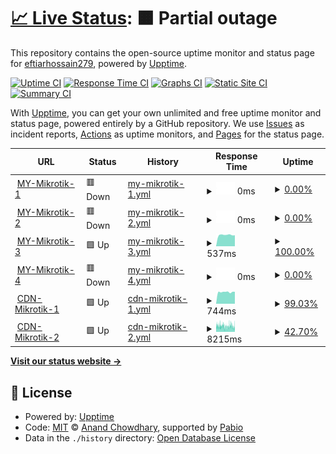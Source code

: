 # [📈 Live Status](https://eftiarhossain279.github.io/mynyc): <!--live status--> **🟧 Partial outage**

This repository contains the open-source uptime monitor and status page for [eftiarhossain279](https://eftiarhossain279.github.io/mynyc), powered by [Upptime](https://github.com/upptime/upptime).

[![Uptime CI](https://github.com/eftiarhossain279/mynyc/workflows/Uptime%20CI/badge.svg)](https://github.com/eftiarhossain279/mynyc/actions?query=workflow%3A%22Uptime+CI%22)
[![Response Time CI](https://github.com/eftiarhossain279/mynyc/workflows/Response%20Time%20CI/badge.svg)](https://github.com/eftiarhossain279/mynyc/actions?query=workflow%3A%22Response+Time+CI%22)
[![Graphs CI](https://github.com/eftiarhossain279/mynyc/workflows/Graphs%20CI/badge.svg)](https://github.com/eftiarhossain279/mynyc/actions?query=workflow%3A%22Graphs+CI%22)
[![Static Site CI](https://github.com/eftiarhossain279/mynyc/workflows/Static%20Site%20CI/badge.svg)](https://github.com/eftiarhossain279/mynyc/actions?query=workflow%3A%22Static+Site+CI%22)
[![Summary CI](https://github.com/eftiarhossain279/mynyc/workflows/Summary%20CI/badge.svg)](https://github.com/eftiarhossain279/mynyc/actions?query=workflow%3A%22Summary+CI%22)

With [Upptime](https://upptime.js.org), you can get your own unlimited and free uptime monitor and status page, powered entirely by a GitHub repository. We use [Issues](https://github.com/eftiarhossain279/mynyc/issues) as incident reports, [Actions](https://github.com/eftiarhossain279/mynyc/actions) as uptime monitors, and [Pages](https://eftiarhossain279.github.io/mynyc) for the status page.

<!--start: status pages-->
<!-- This summary is generated by Upptime (https://github.com/upptime/upptime) -->
<!-- Do not edit this manually, your changes will be overwritten -->
<!-- prettier-ignore -->
| URL | Status | History | Response Time | Uptime |
| --- | ------ | ------- | ------------- | ------ |
| <img alt="" src="https://icons.duckduckgo.com/ip3/118.179.45.40.ico" height="13"> [MY-Mikrotik-1](http://118.179.45.40:64000) | 🟥 Down | [my-mikrotik-1.yml](https://github.com/eftiarhossain279/mynyc/commits/HEAD/history/my-mikrotik-1.yml) | <details><summary><img alt="Response time graph" src="./graphs/my-mikrotik-1/response-time-week.png" height="20"> 0ms</summary><br><a href="https://eftiarhossain279.github.io/mynyc/history/my-mikrotik-1"><img alt="Response time 527" src="https://img.shields.io/endpoint?url=https%3A%2F%2Fraw.githubusercontent.com%2Feftiarhossain279%2Fmynyc%2FHEAD%2Fapi%2Fmy-mikrotik-1%2Fresponse-time.json"></a><br><a href="https://eftiarhossain279.github.io/mynyc/history/my-mikrotik-1"><img alt="24-hour response time 0" src="https://img.shields.io/endpoint?url=https%3A%2F%2Fraw.githubusercontent.com%2Feftiarhossain279%2Fmynyc%2FHEAD%2Fapi%2Fmy-mikrotik-1%2Fresponse-time-day.json"></a><br><a href="https://eftiarhossain279.github.io/mynyc/history/my-mikrotik-1"><img alt="7-day response time 0" src="https://img.shields.io/endpoint?url=https%3A%2F%2Fraw.githubusercontent.com%2Feftiarhossain279%2Fmynyc%2FHEAD%2Fapi%2Fmy-mikrotik-1%2Fresponse-time-week.json"></a><br><a href="https://eftiarhossain279.github.io/mynyc/history/my-mikrotik-1"><img alt="30-day response time 0" src="https://img.shields.io/endpoint?url=https%3A%2F%2Fraw.githubusercontent.com%2Feftiarhossain279%2Fmynyc%2FHEAD%2Fapi%2Fmy-mikrotik-1%2Fresponse-time-month.json"></a><br><a href="https://eftiarhossain279.github.io/mynyc/history/my-mikrotik-1"><img alt="1-year response time 527" src="https://img.shields.io/endpoint?url=https%3A%2F%2Fraw.githubusercontent.com%2Feftiarhossain279%2Fmynyc%2FHEAD%2Fapi%2Fmy-mikrotik-1%2Fresponse-time-year.json"></a></details> | <details><summary><a href="https://eftiarhossain279.github.io/mynyc/history/my-mikrotik-1">0.00%</a></summary><a href="https://eftiarhossain279.github.io/mynyc/history/my-mikrotik-1"><img alt="All-time uptime 4.80%" src="https://img.shields.io/endpoint?url=https%3A%2F%2Fraw.githubusercontent.com%2Feftiarhossain279%2Fmynyc%2FHEAD%2Fapi%2Fmy-mikrotik-1%2Fuptime.json"></a><br><a href="https://eftiarhossain279.github.io/mynyc/history/my-mikrotik-1"><img alt="24-hour uptime 0.00%" src="https://img.shields.io/endpoint?url=https%3A%2F%2Fraw.githubusercontent.com%2Feftiarhossain279%2Fmynyc%2FHEAD%2Fapi%2Fmy-mikrotik-1%2Fuptime-day.json"></a><br><a href="https://eftiarhossain279.github.io/mynyc/history/my-mikrotik-1"><img alt="7-day uptime 0.00%" src="https://img.shields.io/endpoint?url=https%3A%2F%2Fraw.githubusercontent.com%2Feftiarhossain279%2Fmynyc%2FHEAD%2Fapi%2Fmy-mikrotik-1%2Fuptime-week.json"></a><br><a href="https://eftiarhossain279.github.io/mynyc/history/my-mikrotik-1"><img alt="30-day uptime 0.00%" src="https://img.shields.io/endpoint?url=https%3A%2F%2Fraw.githubusercontent.com%2Feftiarhossain279%2Fmynyc%2FHEAD%2Fapi%2Fmy-mikrotik-1%2Fuptime-month.json"></a><br><a href="https://eftiarhossain279.github.io/mynyc/history/my-mikrotik-1"><img alt="1-year uptime 4.80%" src="https://img.shields.io/endpoint?url=https%3A%2F%2Fraw.githubusercontent.com%2Feftiarhossain279%2Fmynyc%2FHEAD%2Fapi%2Fmy-mikrotik-1%2Fuptime-year.json"></a></details>
| <img alt="" src="https://icons.duckduckgo.com/ip3/37.221.99.115.ico" height="13"> [MY-Mikrotik-2](http://37.221.99.115:64000) | 🟥 Down | [my-mikrotik-2.yml](https://github.com/eftiarhossain279/mynyc/commits/HEAD/history/my-mikrotik-2.yml) | <details><summary><img alt="Response time graph" src="./graphs/my-mikrotik-2/response-time-week.png" height="20"> 0ms</summary><br><a href="https://eftiarhossain279.github.io/mynyc/history/my-mikrotik-2"><img alt="Response time 2360" src="https://img.shields.io/endpoint?url=https%3A%2F%2Fraw.githubusercontent.com%2Feftiarhossain279%2Fmynyc%2FHEAD%2Fapi%2Fmy-mikrotik-2%2Fresponse-time.json"></a><br><a href="https://eftiarhossain279.github.io/mynyc/history/my-mikrotik-2"><img alt="24-hour response time 0" src="https://img.shields.io/endpoint?url=https%3A%2F%2Fraw.githubusercontent.com%2Feftiarhossain279%2Fmynyc%2FHEAD%2Fapi%2Fmy-mikrotik-2%2Fresponse-time-day.json"></a><br><a href="https://eftiarhossain279.github.io/mynyc/history/my-mikrotik-2"><img alt="7-day response time 0" src="https://img.shields.io/endpoint?url=https%3A%2F%2Fraw.githubusercontent.com%2Feftiarhossain279%2Fmynyc%2FHEAD%2Fapi%2Fmy-mikrotik-2%2Fresponse-time-week.json"></a><br><a href="https://eftiarhossain279.github.io/mynyc/history/my-mikrotik-2"><img alt="30-day response time 0" src="https://img.shields.io/endpoint?url=https%3A%2F%2Fraw.githubusercontent.com%2Feftiarhossain279%2Fmynyc%2FHEAD%2Fapi%2Fmy-mikrotik-2%2Fresponse-time-month.json"></a><br><a href="https://eftiarhossain279.github.io/mynyc/history/my-mikrotik-2"><img alt="1-year response time 2360" src="https://img.shields.io/endpoint?url=https%3A%2F%2Fraw.githubusercontent.com%2Feftiarhossain279%2Fmynyc%2FHEAD%2Fapi%2Fmy-mikrotik-2%2Fresponse-time-year.json"></a></details> | <details><summary><a href="https://eftiarhossain279.github.io/mynyc/history/my-mikrotik-2">0.00%</a></summary><a href="https://eftiarhossain279.github.io/mynyc/history/my-mikrotik-2"><img alt="All-time uptime 10.59%" src="https://img.shields.io/endpoint?url=https%3A%2F%2Fraw.githubusercontent.com%2Feftiarhossain279%2Fmynyc%2FHEAD%2Fapi%2Fmy-mikrotik-2%2Fuptime.json"></a><br><a href="https://eftiarhossain279.github.io/mynyc/history/my-mikrotik-2"><img alt="24-hour uptime 0.00%" src="https://img.shields.io/endpoint?url=https%3A%2F%2Fraw.githubusercontent.com%2Feftiarhossain279%2Fmynyc%2FHEAD%2Fapi%2Fmy-mikrotik-2%2Fuptime-day.json"></a><br><a href="https://eftiarhossain279.github.io/mynyc/history/my-mikrotik-2"><img alt="7-day uptime 0.00%" src="https://img.shields.io/endpoint?url=https%3A%2F%2Fraw.githubusercontent.com%2Feftiarhossain279%2Fmynyc%2FHEAD%2Fapi%2Fmy-mikrotik-2%2Fuptime-week.json"></a><br><a href="https://eftiarhossain279.github.io/mynyc/history/my-mikrotik-2"><img alt="30-day uptime 0.00%" src="https://img.shields.io/endpoint?url=https%3A%2F%2Fraw.githubusercontent.com%2Feftiarhossain279%2Fmynyc%2FHEAD%2Fapi%2Fmy-mikrotik-2%2Fuptime-month.json"></a><br><a href="https://eftiarhossain279.github.io/mynyc/history/my-mikrotik-2"><img alt="1-year uptime 10.59%" src="https://img.shields.io/endpoint?url=https%3A%2F%2Fraw.githubusercontent.com%2Feftiarhossain279%2Fmynyc%2FHEAD%2Fapi%2Fmy-mikrotik-2%2Fuptime-year.json"></a></details>
| <img alt="" src="https://icons.duckduckgo.com/ip3/103.158.231.11.ico" height="13"> [MY-Mikrotik-3](http://103.158.231.11:64000) | 🟩 Up | [my-mikrotik-3.yml](https://github.com/eftiarhossain279/mynyc/commits/HEAD/history/my-mikrotik-3.yml) | <details><summary><img alt="Response time graph" src="./graphs/my-mikrotik-3/response-time-week.png" height="20"> 537ms</summary><br><a href="https://eftiarhossain279.github.io/mynyc/history/my-mikrotik-3"><img alt="Response time 674" src="https://img.shields.io/endpoint?url=https%3A%2F%2Fraw.githubusercontent.com%2Feftiarhossain279%2Fmynyc%2FHEAD%2Fapi%2Fmy-mikrotik-3%2Fresponse-time.json"></a><br><a href="https://eftiarhossain279.github.io/mynyc/history/my-mikrotik-3"><img alt="24-hour response time 518" src="https://img.shields.io/endpoint?url=https%3A%2F%2Fraw.githubusercontent.com%2Feftiarhossain279%2Fmynyc%2FHEAD%2Fapi%2Fmy-mikrotik-3%2Fresponse-time-day.json"></a><br><a href="https://eftiarhossain279.github.io/mynyc/history/my-mikrotik-3"><img alt="7-day response time 537" src="https://img.shields.io/endpoint?url=https%3A%2F%2Fraw.githubusercontent.com%2Feftiarhossain279%2Fmynyc%2FHEAD%2Fapi%2Fmy-mikrotik-3%2Fresponse-time-week.json"></a><br><a href="https://eftiarhossain279.github.io/mynyc/history/my-mikrotik-3"><img alt="30-day response time 839" src="https://img.shields.io/endpoint?url=https%3A%2F%2Fraw.githubusercontent.com%2Feftiarhossain279%2Fmynyc%2FHEAD%2Fapi%2Fmy-mikrotik-3%2Fresponse-time-month.json"></a><br><a href="https://eftiarhossain279.github.io/mynyc/history/my-mikrotik-3"><img alt="1-year response time 674" src="https://img.shields.io/endpoint?url=https%3A%2F%2Fraw.githubusercontent.com%2Feftiarhossain279%2Fmynyc%2FHEAD%2Fapi%2Fmy-mikrotik-3%2Fresponse-time-year.json"></a></details> | <details><summary><a href="https://eftiarhossain279.github.io/mynyc/history/my-mikrotik-3">100.00%</a></summary><a href="https://eftiarhossain279.github.io/mynyc/history/my-mikrotik-3"><img alt="All-time uptime 87.62%" src="https://img.shields.io/endpoint?url=https%3A%2F%2Fraw.githubusercontent.com%2Feftiarhossain279%2Fmynyc%2FHEAD%2Fapi%2Fmy-mikrotik-3%2Fuptime.json"></a><br><a href="https://eftiarhossain279.github.io/mynyc/history/my-mikrotik-3"><img alt="24-hour uptime 100.00%" src="https://img.shields.io/endpoint?url=https%3A%2F%2Fraw.githubusercontent.com%2Feftiarhossain279%2Fmynyc%2FHEAD%2Fapi%2Fmy-mikrotik-3%2Fuptime-day.json"></a><br><a href="https://eftiarhossain279.github.io/mynyc/history/my-mikrotik-3"><img alt="7-day uptime 100.00%" src="https://img.shields.io/endpoint?url=https%3A%2F%2Fraw.githubusercontent.com%2Feftiarhossain279%2Fmynyc%2FHEAD%2Fapi%2Fmy-mikrotik-3%2Fuptime-week.json"></a><br><a href="https://eftiarhossain279.github.io/mynyc/history/my-mikrotik-3"><img alt="30-day uptime 97.98%" src="https://img.shields.io/endpoint?url=https%3A%2F%2Fraw.githubusercontent.com%2Feftiarhossain279%2Fmynyc%2FHEAD%2Fapi%2Fmy-mikrotik-3%2Fuptime-month.json"></a><br><a href="https://eftiarhossain279.github.io/mynyc/history/my-mikrotik-3"><img alt="1-year uptime 87.62%" src="https://img.shields.io/endpoint?url=https%3A%2F%2Fraw.githubusercontent.com%2Feftiarhossain279%2Fmynyc%2FHEAD%2Fapi%2Fmy-mikrotik-3%2Fuptime-year.json"></a></details>
| <img alt="" src="https://icons.duckduckgo.com/ip3/103.217.84.226.ico" height="13"> [MY-Mikrotik-4](http://103.217.84.226:64000) | 🟥 Down | [my-mikrotik-4.yml](https://github.com/eftiarhossain279/mynyc/commits/HEAD/history/my-mikrotik-4.yml) | <details><summary><img alt="Response time graph" src="./graphs/my-mikrotik-4/response-time-week.png" height="20"> 0ms</summary><br><a href="https://eftiarhossain279.github.io/mynyc/history/my-mikrotik-4"><img alt="Response time 724" src="https://img.shields.io/endpoint?url=https%3A%2F%2Fraw.githubusercontent.com%2Feftiarhossain279%2Fmynyc%2FHEAD%2Fapi%2Fmy-mikrotik-4%2Fresponse-time.json"></a><br><a href="https://eftiarhossain279.github.io/mynyc/history/my-mikrotik-4"><img alt="24-hour response time 0" src="https://img.shields.io/endpoint?url=https%3A%2F%2Fraw.githubusercontent.com%2Feftiarhossain279%2Fmynyc%2FHEAD%2Fapi%2Fmy-mikrotik-4%2Fresponse-time-day.json"></a><br><a href="https://eftiarhossain279.github.io/mynyc/history/my-mikrotik-4"><img alt="7-day response time 0" src="https://img.shields.io/endpoint?url=https%3A%2F%2Fraw.githubusercontent.com%2Feftiarhossain279%2Fmynyc%2FHEAD%2Fapi%2Fmy-mikrotik-4%2Fresponse-time-week.json"></a><br><a href="https://eftiarhossain279.github.io/mynyc/history/my-mikrotik-4"><img alt="30-day response time 0" src="https://img.shields.io/endpoint?url=https%3A%2F%2Fraw.githubusercontent.com%2Feftiarhossain279%2Fmynyc%2FHEAD%2Fapi%2Fmy-mikrotik-4%2Fresponse-time-month.json"></a><br><a href="https://eftiarhossain279.github.io/mynyc/history/my-mikrotik-4"><img alt="1-year response time 724" src="https://img.shields.io/endpoint?url=https%3A%2F%2Fraw.githubusercontent.com%2Feftiarhossain279%2Fmynyc%2FHEAD%2Fapi%2Fmy-mikrotik-4%2Fresponse-time-year.json"></a></details> | <details><summary><a href="https://eftiarhossain279.github.io/mynyc/history/my-mikrotik-4">0.00%</a></summary><a href="https://eftiarhossain279.github.io/mynyc/history/my-mikrotik-4"><img alt="All-time uptime 8.89%" src="https://img.shields.io/endpoint?url=https%3A%2F%2Fraw.githubusercontent.com%2Feftiarhossain279%2Fmynyc%2FHEAD%2Fapi%2Fmy-mikrotik-4%2Fuptime.json"></a><br><a href="https://eftiarhossain279.github.io/mynyc/history/my-mikrotik-4"><img alt="24-hour uptime 0.00%" src="https://img.shields.io/endpoint?url=https%3A%2F%2Fraw.githubusercontent.com%2Feftiarhossain279%2Fmynyc%2FHEAD%2Fapi%2Fmy-mikrotik-4%2Fuptime-day.json"></a><br><a href="https://eftiarhossain279.github.io/mynyc/history/my-mikrotik-4"><img alt="7-day uptime 0.00%" src="https://img.shields.io/endpoint?url=https%3A%2F%2Fraw.githubusercontent.com%2Feftiarhossain279%2Fmynyc%2FHEAD%2Fapi%2Fmy-mikrotik-4%2Fuptime-week.json"></a><br><a href="https://eftiarhossain279.github.io/mynyc/history/my-mikrotik-4"><img alt="30-day uptime 0.00%" src="https://img.shields.io/endpoint?url=https%3A%2F%2Fraw.githubusercontent.com%2Feftiarhossain279%2Fmynyc%2FHEAD%2Fapi%2Fmy-mikrotik-4%2Fuptime-month.json"></a><br><a href="https://eftiarhossain279.github.io/mynyc/history/my-mikrotik-4"><img alt="1-year uptime 8.89%" src="https://img.shields.io/endpoint?url=https%3A%2F%2Fraw.githubusercontent.com%2Feftiarhossain279%2Fmynyc%2FHEAD%2Fapi%2Fmy-mikrotik-4%2Fuptime-year.json"></a></details>
| <img alt="" src="https://icons.duckduckgo.com/ip3/118.179.45.40.ico" height="13"> [CDN-Mikrotik-1](http://118.179.45.40) | 🟩 Up | [cdn-mikrotik-1.yml](https://github.com/eftiarhossain279/mynyc/commits/HEAD/history/cdn-mikrotik-1.yml) | <details><summary><img alt="Response time graph" src="./graphs/cdn-mikrotik-1/response-time-week.png" height="20"> 744ms</summary><br><a href="https://eftiarhossain279.github.io/mynyc/history/cdn-mikrotik-1"><img alt="Response time 885" src="https://img.shields.io/endpoint?url=https%3A%2F%2Fraw.githubusercontent.com%2Feftiarhossain279%2Fmynyc%2FHEAD%2Fapi%2Fcdn-mikrotik-1%2Fresponse-time.json"></a><br><a href="https://eftiarhossain279.github.io/mynyc/history/cdn-mikrotik-1"><img alt="24-hour response time 759" src="https://img.shields.io/endpoint?url=https%3A%2F%2Fraw.githubusercontent.com%2Feftiarhossain279%2Fmynyc%2FHEAD%2Fapi%2Fcdn-mikrotik-1%2Fresponse-time-day.json"></a><br><a href="https://eftiarhossain279.github.io/mynyc/history/cdn-mikrotik-1"><img alt="7-day response time 744" src="https://img.shields.io/endpoint?url=https%3A%2F%2Fraw.githubusercontent.com%2Feftiarhossain279%2Fmynyc%2FHEAD%2Fapi%2Fcdn-mikrotik-1%2Fresponse-time-week.json"></a><br><a href="https://eftiarhossain279.github.io/mynyc/history/cdn-mikrotik-1"><img alt="30-day response time 763" src="https://img.shields.io/endpoint?url=https%3A%2F%2Fraw.githubusercontent.com%2Feftiarhossain279%2Fmynyc%2FHEAD%2Fapi%2Fcdn-mikrotik-1%2Fresponse-time-month.json"></a><br><a href="https://eftiarhossain279.github.io/mynyc/history/cdn-mikrotik-1"><img alt="1-year response time 885" src="https://img.shields.io/endpoint?url=https%3A%2F%2Fraw.githubusercontent.com%2Feftiarhossain279%2Fmynyc%2FHEAD%2Fapi%2Fcdn-mikrotik-1%2Fresponse-time-year.json"></a></details> | <details><summary><a href="https://eftiarhossain279.github.io/mynyc/history/cdn-mikrotik-1">99.03%</a></summary><a href="https://eftiarhossain279.github.io/mynyc/history/cdn-mikrotik-1"><img alt="All-time uptime 98.27%" src="https://img.shields.io/endpoint?url=https%3A%2F%2Fraw.githubusercontent.com%2Feftiarhossain279%2Fmynyc%2FHEAD%2Fapi%2Fcdn-mikrotik-1%2Fuptime.json"></a><br><a href="https://eftiarhossain279.github.io/mynyc/history/cdn-mikrotik-1"><img alt="24-hour uptime 100.00%" src="https://img.shields.io/endpoint?url=https%3A%2F%2Fraw.githubusercontent.com%2Feftiarhossain279%2Fmynyc%2FHEAD%2Fapi%2Fcdn-mikrotik-1%2Fuptime-day.json"></a><br><a href="https://eftiarhossain279.github.io/mynyc/history/cdn-mikrotik-1"><img alt="7-day uptime 99.03%" src="https://img.shields.io/endpoint?url=https%3A%2F%2Fraw.githubusercontent.com%2Feftiarhossain279%2Fmynyc%2FHEAD%2Fapi%2Fcdn-mikrotik-1%2Fuptime-week.json"></a><br><a href="https://eftiarhossain279.github.io/mynyc/history/cdn-mikrotik-1"><img alt="30-day uptime 99.78%" src="https://img.shields.io/endpoint?url=https%3A%2F%2Fraw.githubusercontent.com%2Feftiarhossain279%2Fmynyc%2FHEAD%2Fapi%2Fcdn-mikrotik-1%2Fuptime-month.json"></a><br><a href="https://eftiarhossain279.github.io/mynyc/history/cdn-mikrotik-1"><img alt="1-year uptime 98.27%" src="https://img.shields.io/endpoint?url=https%3A%2F%2Fraw.githubusercontent.com%2Feftiarhossain279%2Fmynyc%2FHEAD%2Fapi%2Fcdn-mikrotik-1%2Fuptime-year.json"></a></details>
| <img alt="" src="https://icons.duckduckgo.com/ip3/118.179.50.70.ico" height="13"> [CDN-Mikrotik-2](http://118.179.50.70) | 🟩 Up | [cdn-mikrotik-2.yml](https://github.com/eftiarhossain279/mynyc/commits/HEAD/history/cdn-mikrotik-2.yml) | <details><summary><img alt="Response time graph" src="./graphs/cdn-mikrotik-2/response-time-week.png" height="20"> 8215ms</summary><br><a href="https://eftiarhossain279.github.io/mynyc/history/cdn-mikrotik-2"><img alt="Response time 6922" src="https://img.shields.io/endpoint?url=https%3A%2F%2Fraw.githubusercontent.com%2Feftiarhossain279%2Fmynyc%2FHEAD%2Fapi%2Fcdn-mikrotik-2%2Fresponse-time.json"></a><br><a href="https://eftiarhossain279.github.io/mynyc/history/cdn-mikrotik-2"><img alt="24-hour response time 6950" src="https://img.shields.io/endpoint?url=https%3A%2F%2Fraw.githubusercontent.com%2Feftiarhossain279%2Fmynyc%2FHEAD%2Fapi%2Fcdn-mikrotik-2%2Fresponse-time-day.json"></a><br><a href="https://eftiarhossain279.github.io/mynyc/history/cdn-mikrotik-2"><img alt="7-day response time 8215" src="https://img.shields.io/endpoint?url=https%3A%2F%2Fraw.githubusercontent.com%2Feftiarhossain279%2Fmynyc%2FHEAD%2Fapi%2Fcdn-mikrotik-2%2Fresponse-time-week.json"></a><br><a href="https://eftiarhossain279.github.io/mynyc/history/cdn-mikrotik-2"><img alt="30-day response time 7339" src="https://img.shields.io/endpoint?url=https%3A%2F%2Fraw.githubusercontent.com%2Feftiarhossain279%2Fmynyc%2FHEAD%2Fapi%2Fcdn-mikrotik-2%2Fresponse-time-month.json"></a><br><a href="https://eftiarhossain279.github.io/mynyc/history/cdn-mikrotik-2"><img alt="1-year response time 6922" src="https://img.shields.io/endpoint?url=https%3A%2F%2Fraw.githubusercontent.com%2Feftiarhossain279%2Fmynyc%2FHEAD%2Fapi%2Fcdn-mikrotik-2%2Fresponse-time-year.json"></a></details> | <details><summary><a href="https://eftiarhossain279.github.io/mynyc/history/cdn-mikrotik-2">42.70%</a></summary><a href="https://eftiarhossain279.github.io/mynyc/history/cdn-mikrotik-2"><img alt="All-time uptime 96.71%" src="https://img.shields.io/endpoint?url=https%3A%2F%2Fraw.githubusercontent.com%2Feftiarhossain279%2Fmynyc%2FHEAD%2Fapi%2Fcdn-mikrotik-2%2Fuptime.json"></a><br><a href="https://eftiarhossain279.github.io/mynyc/history/cdn-mikrotik-2"><img alt="24-hour uptime 40.11%" src="https://img.shields.io/endpoint?url=https%3A%2F%2Fraw.githubusercontent.com%2Feftiarhossain279%2Fmynyc%2FHEAD%2Fapi%2Fcdn-mikrotik-2%2Fuptime-day.json"></a><br><a href="https://eftiarhossain279.github.io/mynyc/history/cdn-mikrotik-2"><img alt="7-day uptime 42.70%" src="https://img.shields.io/endpoint?url=https%3A%2F%2Fraw.githubusercontent.com%2Feftiarhossain279%2Fmynyc%2FHEAD%2Fapi%2Fcdn-mikrotik-2%2Fuptime-week.json"></a><br><a href="https://eftiarhossain279.github.io/mynyc/history/cdn-mikrotik-2"><img alt="30-day uptime 86.81%" src="https://img.shields.io/endpoint?url=https%3A%2F%2Fraw.githubusercontent.com%2Feftiarhossain279%2Fmynyc%2FHEAD%2Fapi%2Fcdn-mikrotik-2%2Fuptime-month.json"></a><br><a href="https://eftiarhossain279.github.io/mynyc/history/cdn-mikrotik-2"><img alt="1-year uptime 96.71%" src="https://img.shields.io/endpoint?url=https%3A%2F%2Fraw.githubusercontent.com%2Feftiarhossain279%2Fmynyc%2FHEAD%2Fapi%2Fcdn-mikrotik-2%2Fuptime-year.json"></a></details>

<!--end: status pages-->

[**Visit our status website →**](https://eftiarhossain279.github.io/mynyc)

## 📄 License

- Powered by: [Upptime](https://github.com/upptime/upptime)
- Code: [MIT](./LICENSE) © [Anand Chowdhary](https://anandchowdhary.com), supported by [Pabio](https://pabio.com)
- Data in the `./history` directory: [Open Database License](https://opendatacommons.org/licenses/odbl/1-0/)

